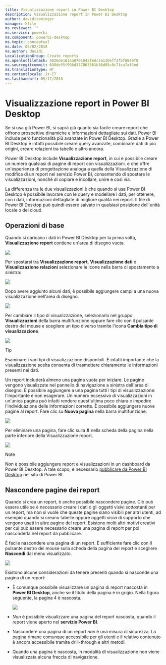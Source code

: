 ```yaml
---
title: Visualizzazione report in Power BI Desktop
description: Visualizzazione report in Power BI Desktop
author: davidiseminger
manager: kfile
ms.reviewer: ''
ms.service: powerbi
ms.component: powerbi-desktop
ms.topic: conceptual
ms.date: 05/02/2018
ms.author: davidi
LocalizationGroup: Create reports
ms.openlocfilehash: 5026de163aa870c042fe4c3a13b6ff3fbf8849f0
ms.sourcegitcommit: 638de55f996d177063561b36d95c8c71ea7af3ed
ms.translationtype: HT
ms.contentlocale: it-IT
ms.lasthandoff: 05/17/2018
---
```

# <a name="report-view-in-power-bi-desktop"></a>Visualizzazione report in Power BI Desktop
Se si usa già Power BI, si saprà già quanto sia facile creare report che offrono prospettive dinamiche e informazioni dettagliate sui dati. Power BI include però funzionalità più avanzate in Power BI Desktop. Grazie a Power BI Desktop è infatti possibile creare query avanzate, combinare dati di più origini, creare relazioni tra tabelle e altro ancora.

Power BI Desktop include **Visualizzazione report**, in cui è possibile creare un numero qualsiasi di pagine di report con visualizzazioni. e che offre un'esperienza di progettazione analoga a quella della Visualizzazione di modifica di un report nel servizio Power BI, consentendo di spostare le visualizzazioni, nonché di copiare e incollare, unire e così via.

La differenza tra le due visualizzazioni è che quando si usa Power BI Desktop è possibile lavorare con le query e modellare i dati, per ottenere, con i dati, informazioni dettagliate di migliore qualità nei report. Il file di Power BI Desktop può quindi essere salvato in qualsiasi posizione dell'unità locale o del cloud.

## <a name="lets-take-a-look"></a>Operazioni di base
Quando si caricano i dati in Power BI Desktop per la prima volta, **Visualizzazione report** contiene un'area di disegno vuota.

![](media/desktop-report-view/pbi_reportviewinpbidesigner_reportview.png)

Per spostarsi tra **Visualizzazione report**, **Visualizzazione dati** e **Visualizzazione relazioni** selezionare le icone nella barra di spostamento a sinistra:

![](media/desktop-report-view/pbi_reportviewinpbidesigner_changeview.png)

Dopo avere aggiunto alcuni dati, è possibile aggiungere campi a una nuova visualizzazione nell'area di disegno.

![](media/desktop-report-view/pbid_reportview_addvis.gif)

Per cambiare il tipo di visualizzazione, selezionarlo nel gruppo **Visualizzazioni** della barra multifunzione oppure fare clic con il pulsante destro del mouse e scegliere un tipo diverso tramite l'icona **Cambia tipo di visualizzazione**.

![](media/desktop-report-view/pbid_reportview_changevis.gif)

> [!TIP]
> Esaminare i vari tipi di visualizzazione disponibili. È infatti importante che la visualizzazione scelta consenta di trasmettere chiaramente le informazioni presenti nei dati.
> 
> 

Un report includerà almeno una pagina vuota per iniziare. Le pagine vengono visualizzate nel pannello di navigazione a sinistra dell'area di disegno. È possibile aggiungere a una pagina tutti i tipi di visualizzazione: l'importante è non esagerare. Un numero eccessivo di visualizzazioni in un'unica pagina può infatti rendere quest'ultima poco chiara e impedire l'individuazione delle informazioni corrette. È possibile aggiungere nuove pagine al report. Fare clic su **Nuova pagina** nella barra multifunzione.

![](media/desktop-report-view/pbidesignerreportviewnewpage.png)

Per eliminare una pagina, fare clic sulla **X** nella scheda della pagina nella parte inferiore della Visualizzazione report.

![](media/desktop-report-view/pbi_reportviewinpbidesigner_deletepage.png)

> [!NOTE]
> Non è possibile aggiungere report e visualizzazioni in un dashboard da Power BI Desktop. A tale scopo, è necessario [pubblicare da Power BI Desktop](desktop-upload-desktop-files.md) nel sito di Power BI.

## <a name="hide-report-pages"></a>Nascondere pagine dei report

Quando si crea un report, è anche possibile nascondere pagine. Ciò può essere utile se è necessario creare i dati o gli oggetti visivi sottostanti per un report, ma non si vuole che queste pagine siano visibili per altri utenti, ad esempio quando si creano tabelle oppure oggetti visivi di supporto che vengono usati in altre pagine del report. Esistono molti altri motivi creativi per cui può essere necessario creare una pagina di report per poi nasconderla nel report da pubblicare. 

È facile nascondere una pagina di un report. È sufficiente fare clic con il pulsante destro del mouse sulla scheda della pagina del report e scegliere **Nascondi** dal menu visualizzato.

![](media/desktop-report-view/report-view_05.png)

Esistono alcune considerazioni da tenere presenti quando si nasconde una pagina di un report:

* È comunque possibile visualizzare un pagina di report nascosta in **Power BI Desktop**, anche se il titolo della pagina è in grigio. Nella figura seguente, la pagina 4 è nascosta.

    ![](media/desktop-report-view/report-view_06.png)

* *Non* è possibile visualizzare una pagina del report nascosta, quando il report viene aperto nel **servizio Power BI**.

* Nascondere una pagina di un report *non* è una misura di sicurezza. La pagina rimane comunque accessibile per gli utenti e il relativo contenuto è ancora accessibile tramite drill-through e altri metodi.

* Quando una pagina è nascosta, in modalità di visualizzazione non viene visualizzata alcuna freccia di navigazione.


